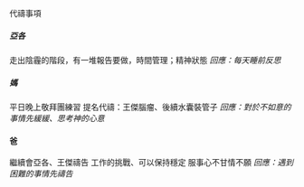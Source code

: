 代禱事項
##### 亞各
走出陰霾的階段，有一堆報告要做，時間管理；精神狀態
*回應：每天睡前反思*
##### 媽
平日晚上敬拜團練習
提名代禱：王傑腦瘤、後續水囊裝管子
*回應：對於不如意的事情先緩緩、思考神的心意*
#### 爸
繼續會亞各、王傑禱告
工作的挑戰、可以保持穩定
服事心不甘情不願
*回應：遇到困難的事情先禱告*

